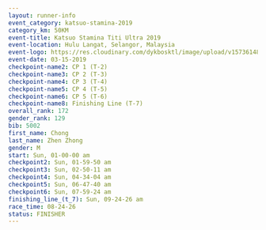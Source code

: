 ```yaml
---
layout: runner-info 
event_category: katsuo-stamina-2019 
category_km: 50KM 
event-title: Katsuo Stamina Titi Ultra 2019 
event-location: Hulu Langat, Selangor, Malaysia 
event-logo: https://res.cloudinary.com/dykbosktl/image/upload/v1573614825/Logo/Logo_p7ft6n.png
event-date: 03-15-2019 
checkpoint-name2: CP 1 (T-2) 
checkpoint-name3: CP 2 (T-3) 
checkpoint-name4: CP 3 (T-4) 
checkpoint-name5: CP 4 (T-5) 
checkpoint-name6: CP 5 (T-6) 
checkpoint-name8: Finishing Line (T-7) 
overall_rank: 172
gender_rank: 129
bib: 5002
first_name: Chong
last_name: Zhen Zhong
gender: M
start: Sun, 01-00-00 am
checkpoint2: Sun, 01-59-50 am
checkpoint3: Sun, 02-50-11 am
checkpoint4: Sun, 04-34-04 am
checkpoint5: Sun, 06-47-40 am
checkpoint6: Sun, 07-59-24 am
finishing_line_(t_7): Sun, 09-24-26 am
race_time: 08-24-26
status: FINISHER
---
```


